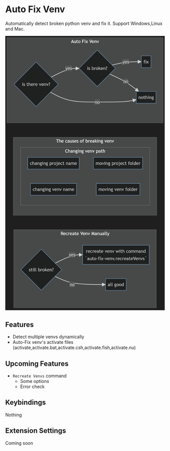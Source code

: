 ﻿# Auto Fix Venv

Automatically detect broken python venv and fix it.
Support Windows,Linux and Mac.

![flowchart](docs/flowchart.png)

## Features

- Detect multiple venvs dynamically
- Auto-Fix venv's activate files (activate,activate.bat,activate.csh,activate.fish,activate.nu)

## Upcoming Features

- `Recreate Venvs` command
  - Some options
  - Error check

## Keybindings

Nothing

## Extension Settings

Coming soon
